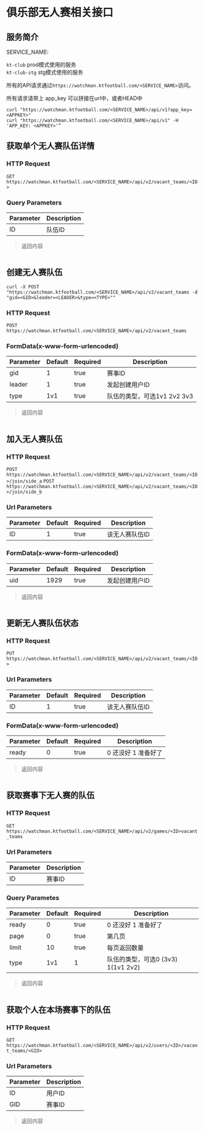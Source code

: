 # 俱乐部无人赛相关接口

## 服务简介

SERVICE_NAME:  

`kt-club` prod模式使用的服务  
`kt-club-stg` stg模式使用的服务  

所有的API请求通过`https://watchman.ktfootball.com/<SERVICE_NAME>`访问。

<aside class="success">
所有请求请带上 app_key 可以拼接在url中，或者HEAD中
</aside>

```shell
curl "https://watchman.ktfootball.com/<SERVICE_NAME>/api/v1?app_key=<APPKEY>"
curl "https://watchman.ktfootball.com/<SERVICE_NAME>/api/v1" -H 'APP_KEY: <APPKEY>'”
```

## 获取单个无人赛队伍详情

### HTTP Request

  `GET https://watchman.ktfootball.com/<SERVICE_NAME>/api/v2/vacant_teams/<ID>`

### Query Parameters
Parameter | Description
--------- | -----------
ID|队伍ID

> 返回内容

```json
```

## 创建无人赛队伍

```shell
curl -X POST "https://watchman.ktfootball.com/<SERVICE_NAME>/api/v2/vacant_teams -d "gid=<GID>&leader=<LEADER>&type=<TYPE>""
```

### HTTP Request

  `POST https://watchman.ktfootball.com/<SERVICE_NAME>/api/v2/vacant_teams`

### FormData(x-www-form-urlencoded)

Parameter | Default | Required | Description
--------- | ------- | ---------| -----------
gid|1|true|赛事ID
leader|1|true|发起创建用户ID
type|1v1|true|队伍的类型，可选1v1 2v2 3v3

> 返回内容

```json
```

## 加入无人赛队伍

### HTTP Request

  `POST https://watchman.ktfootball.com/<SERVICE_NAME>/api/v2/vacant_teams/<ID>/join/side_a`
  `POST https://watchman.ktfootball.com/<SERVICE_NAME>/api/v2/vacant_teams/<ID>/join/side_b`

### Url Parameters

Parameter | Default | Required | Description
--------- | ------- | ---------| -----------
ID|1|true|该无人赛队伍ID

### FormData(x-www-form-urlencoded)

Parameter | Default | Required | Description
--------- | ------- | ---------| -----------
uid|1929|true|发起创建用户ID

> 返回内容

```json
```

## 更新无人赛队伍状态

### HTTP Request

  `PUT https://watchman.ktfootball.com/<SERVICE_NAME>/api/v2/vacant_teams/<ID>`

### Url Parameters

Parameter | Default | Required | Description
--------- | ------- | ---------| -----------
ID|1|true|该无人赛队伍ID

### FormData(x-www-form-urlencoded)

Parameter | Default | Required | Description
--------- | ------- | ---------| -----------
ready|0|true|0 还没好 1 准备好了

> 返回内容

```json
```

## 获取赛事下无人赛的队伍

### HTTP Request

  `GET https://watchman.ktfootball.com/<SERVICE_NAME>/api/v2/games/<ID>vacant_teams`

### Url Parameters
Parameter | Description
--------- | -----------
ID|赛事ID

### Query Parametes

Parameter | Default | Required | Description
--------- | ------- | ---------| -----------
ready|0|true|0 还没好 1 准备好了
page|0|true|第几页
limit|10|true|每页返回数量
type|1v1|1|队伍的类型，可选0 (3v3) 1(1v1 2v2)

> 返回内容

```json
```

## 获取个人在本场赛事下的队伍

### HTTP Request

  `GET https://watchman.ktfootball.com/<SERVICE_NAME>/api/v2/users/<ID>/vacant_teams/<GID>`

### Url Parameters
Parameter | Description
--------- | -----------
ID|用户ID
GID|赛事ID

> 返回内容

```json
```

